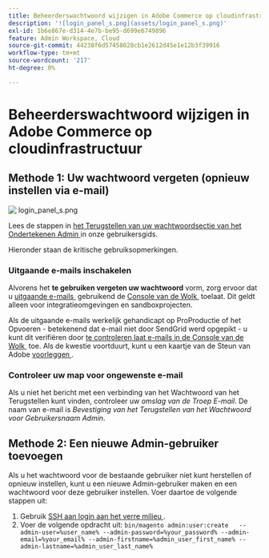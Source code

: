 ```yaml
---
title: Beheerderswachtwoord wijzigen in Adobe Commerce op cloudinfrastructuur
description: '![login_panel_s.png](assets/login_panel_s.png)'
exl-id: 1b6e867e-d314-4e7b-be95-d699e6749896
feature: Admin Workspace, Cloud
source-git-commit: 44238f6d57458028cb1e2612d45e1e12b3f39916
workflow-type: tm+mt
source-wordcount: '217'
ht-degree: 0%

---
```


# Beheerderswachtwoord wijzigen in Adobe Commerce op cloudinfrastructuur

## Methode 1: Uw wachtwoord vergeten (opnieuw instellen via e-mail)

![&#x200B; login_panel_s.png &#x200B;](assets/login_panel_s.png)

Lees de stappen in [&#x200B; het Terugstellen van uw wachtwoordsectie van het Ondertekenen Admin &#x200B;](https://experienceleague.adobe.com/docs/commerce-admin/start/admin/admin-signin.html?lang=nl-NL#admin-sign-in) in onze gebruikersgids.

Hieronder staan de kritische gebruiksopmerkingen.

### Uitgaande e-mails inschakelen

Alvorens het **te gebruiken vergeten uw wachtwoord** vorm, zorg ervoor dat u [&#x200B; uitgaande e-mails &#x200B;](https://experienceleague.adobe.com/docs/commerce-cloud-service/user-guide/project/outgoing-emails.html?lang=nl-NL) gebruikend de [&#x200B; Console van de Wolk &#x200B;](https://experienceleague.adobe.com/docs/commerce-cloud-service/user-guide/project/overview.html?lang=nl-NL) toelaat. Dit geldt alleen voor integratieomgevingen en sandboxprojecten.

Als de uitgaande e-mails werkelijk gehandicapt op ProProductie of het Opvoeren - betekenend dat e-mail niet door SendGrid werd opgepikt - u kunt dit verifiëren door [&#x200B; te controleren laat e-mails in de Console van de Wolk &#x200B;](https://experienceleague.adobe.com/nl/docs/commerce-on-cloud/user-guide/project/outgoing-emails#enable-emails-in-the-cli) toe. Als de kwestie voortduurt, kunt u een kaartje van de Steun van Adobe [&#x200B; voorleggen &#x200B;](https://experienceleague.adobe.com/nl/docs/commerce-knowledge-base/kb/help-center-guide/magento-help-center-user-guide).

### Controleer uw map voor ongewenste e-mail

Als u niet het bericht met een verbinding van het Wachtwoord van het Terugstellen kunt vinden, controleer uw *omslag van de Troep E-mail*. De naam van e-mail is *Bevestiging van het Terugstellen van het Wachtwoord voor Gebruikersnaam Admin*.

## Methode 2: Een nieuwe Admin-gebruiker toevoegen

Als u het wachtwoord voor de bestaande gebruiker niet kunt herstellen of opnieuw instellen, kunt u een nieuwe Admin-gebruiker maken en een wachtwoord voor deze gebruiker instellen. Voer daartoe de volgende stappen uit:

1. Gebruik [&#x200B; SSH aan login aan het verre milieu &#x200B;](https://experienceleague.adobe.com/docs/commerce-cloud-service/user-guide/develop/secure-connections.html?lang=nl-NL).
1. Voer de volgende opdracht uit: `bin/magento admin:user:create   --admin-user=%user_name% --admin-password=%your_password% --admin-email=%your_email% --admin-firstname=%admin_user_first_name% --admin-lastname=%admin_user_last_name%`
